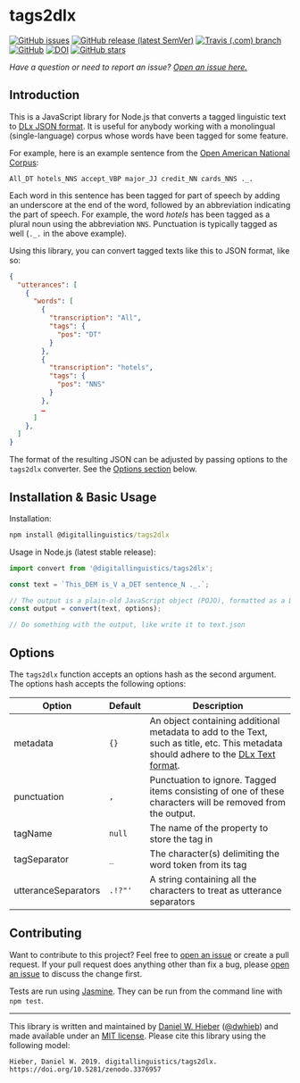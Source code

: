 # tags2dlx

[![GitHub issues](https://img.shields.io/github/issues/digitallinguistics/tags2dlx)][issues]
[![GitHub release (latest SemVer)](https://img.shields.io/github/v/release/digitallinguistics/tags2dlx?sort=semver)][releases]
[![Travis (.com) branch](https://img.shields.io/travis/com/digitallinguistics/tags2dlx/master)][Travis]
[![GitHub](https://img.shields.io/github/license/digitallinguistics/tags2dlx)][license]
[![DOI](https://zenodo.org/badge/203644170.svg)][Zenodo]
[![GitHub stars](https://img.shields.io/github/stars/digitallinguistics/tags2dlx?style=social)][GitHub]

_Have a question or need to report an issue? [Open an issue here.][issues]_

## Introduction

This is a JavaScript library for Node.js that converts a tagged linguistic text to [DLx JSON format][Daffodil]. It is useful for anybody working with a monolingual (single-language) corpus whose words have been tagged for some feature.

For example, here is an example sentence from the [Open American National Corpus][OANC]:

```text
All_DT hotels_NNS accept_VBP major_JJ credit_NN cards_NNS ._.
```

Each word in this sentence has been tagged for part of speech by adding an underscore at the end of the word, followed by an abbreviation indicating the part of speech. For example, the word _hotels_ has been tagged as a plural noun using the abbreviation `NNS`. Punctuation is typically tagged as well (`._.` in the above example).

Using this library, you can convert tagged texts like this to JSON format, like so:

```json
{
  "utterances": [
    {
      "words": [
        {
          "transcription": "All",
          "tags": {
            "pos": "DT"
          }
        },
        {
          "transcription": "hotels",
          "tags": {
            "pos": "NNS"
          }
        },
        …
      ]
    },
  ]
}
```

The format of the resulting JSON can be adjusted by passing options to the `tags2dlx` converter. See the [Options section](#options) below.

## Installation & Basic Usage

Installation:

```cmd
npm install @digitallinguistics/tags2dlx
```

Usage in Node.js (latest stable release):

```js
import convert from '@digitallinguistics/tags2dlx';

const text = `This_DEM is_V a_DET sentence_N ._.`;

// The output is a plain-old JavaScript object (POJO), formatted as a DLx Text object
const output = convert(text, options);

// Do something with the output, like write it to text.json
```

## Options

The `tags2dlx` function accepts an options hash as the second argument. The options hash accepts the following options:

Option              | Default | Description
------------------- | ------- | -----------
metadata            | `{}`    | An object containing additional metadata to add to the Text, such as title, etc. This metadata should adhere to the [DLx Text format][Text].
punctuation         | `,`     | Punctuation to ignore. Tagged items consisting of one of these characters will be removed from the output.
tagName             | `null`  | The name of the property to store the tag in
tagSeparator        | `_`     | The character(s) delimiting the word token from its tag
utteranceSeparators | `.!?"'` | A string containing all the characters to treat as utterance separators

## Contributing

Want to contribute to this project? Feel free to [open an issue][issues] or create a pull request. If your pull request does anything other than fix a bug, please [open an issue][issues] to discuss the change first.

Tests are run using [Jasmine][Jasmine]. They can be run from the command line with `npm test`.

<hr>

This library is written and maintained by [Daniel W. Hieber][me] ([@dwhieb][profile]) and made available under an [MIT license][license]. Please cite this library using the following model:

```
Hieber, Daniel W. 2019. digitallinguistics/tags2dlx. https://doi.org/10.5281/zenodo.3376957
```

[Daffodil]: https://format.digitallinguistics.io
[GitHub]:   https://github.com/digitallinguistics/tags2dlx
[issues]:   https://github.com/digitallinguistics/tags2dlx/issues
[Jasmine]:  https://jasmine.github.io/
[license]:  https://github.com/digitallinguistics/tags2dlx/blob/master/LICENSE.md
[me]:       https://danielhieber.com
[OANC]:     http://www.anc.org/
[profile]:  https://github.com/dwhieb
[releases]: https://github.com/digitallinguistics/tags2dlx/releases
[Text]:     https://format.digitallinguistics.io/schemas/Text
[Travis]:   https://travis-ci.com/digitallinguistics/tags2dlx/branches
[Zenodo]:   https://zenodo.org/badge/latestdoi/203644170

